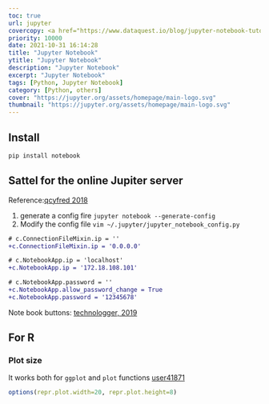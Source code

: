 ```yaml
---
toc: true
url: jupyter
covercopy: <a href="https://www.dataquest.io/blog/jupyter-notebook-tutorial/">© dataquest.io</a>
priority: 10000
date: 2021-10-31 16:14:28
title: "Jupyter Notebook"
ytitle: "Jupyter Notebook"
description: "Jupyter Notebook"
excerpt: "Jupyter Notebook"
tags: [Python, Jupyter Notebook]
category: [Python, others]
cover: "https://jupyter.org/assets/homepage/main-logo.svg"
thumbnail: "https://jupyter.org/assets/homepage/main-logo.svg"
---
```



## Install

```python
pip install notebook
```

## Sattel for the online Jupiter server

Reference:[qcyfred 2018](https://blog.csdn.net/qcyfred/article/details/82767965)

1. generate a config fire `jupyter notebook --generate-config`
2. Modify the config file `vim ~/.jupyter/jupyter_notebook_config.py`


```diff
# c.ConnectionFileMixin.ip = ''
+c.ConnectionFileMixin.ip = '0.0.0.0'

# c.NotebookApp.ip = 'localhost'
+c.NotebookApp.ip = '172.18.108.101'

# c.NotebookApp.password = ''
+c.NotebookApp.allow_password_change = True
+c.NotebookApp.password = '12345678'
```


Note book buttons: [technologger, 2019](https://medium.com/@technologger/how-to-interact-with-jupyter-33a98686f24e)


## For R

### Plot size

It works both for `ggplot` and `plot` functions
[user41871](https://stackoverflow.com/questions/45473128/r-changing-ggplot-plot-size-in-jupyter)
```r
options(repr.plot.width=20, repr.plot.height=8)
```

